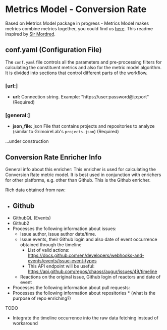 # Metrics Model - Conversion Rate
Based on Metrics Model package in progress - Metrics Model makes metrics combine metrics together, you could find us [here](https://github.com/chaoss/wg-metrics-models). This readme inspired by [Sir Mordred](https://github.com/chaoss/grimoirelab-tutorial/blob/master/docs/getting-started/setup-cfg.md). 

## conf.yaml (Configuration File)

The `conf.yaml` file controls all the parameters and pre-processing filters for calculating the constituent metrics and also for the metric model algorithm. It is divided into sections that control different parts of the workflow. 

### [url:] 

- **url:** Connection string. Example: "https://user:password@ip:port" (Required)

### [general:]

- **json_file:** json File that contains projects and repositories to analyze (similar to GrimoireLab's `projects.json`) (Required)


...under construction
    


## Conversion Rate Enricher Info
General info about this enricher: 
This enricher is used for calculating the Conversion Rate metric model. It is best used in conjunction with enrichers for other platforms, e.g. other than Github. This is the Github enricher. 

Rich data obtained from raw:
- Github
    - 
- GithubQL (Events)
- Github2 
- Processes the following information about issues: 
    - Issue author, issue author date/time.
    - Issue events, their Github login and also date of event occurrence obtained through the timeline
        - List of valid actions: https://docs.github.com/en/developers/webhooks-and-events/events/issue-event-types
        - This API endpoint will be useful: https://api.github.com/repos/chaoss/augur/issues/49/timeline
    - Reactions on the original issue, Github login of reactors and date of event
- Processes the following information about pull requests:
- Processes the following information about repositories * (what is the purpose of repo enriching?)


TODO
- Integrate the timeline occurrence into the raw data fetching instead of workaround
